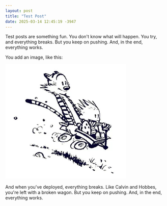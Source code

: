 ```yaml
---
layout: post
title: "Test Post"
date: 2025-03-14 12:45:19 -3947
---
```


Test posts are something fun. You don't know what will happen. You try, and everything breaks. But you keep on pushing. And, in the end, everything works.

You add an image, like this:

![Image](https://raw.githubusercontent.com/d33pk3rn3l/d33pk3rn3l.github.io/refs/heads/main/_assets/images/calvin_hobbes_wagon.jpeg)

And when you've deployed, everything breaks. Like Calvin and Hobbes, you're left with a broken wagon. But you keep on pushing. And, in the end, everything works.
